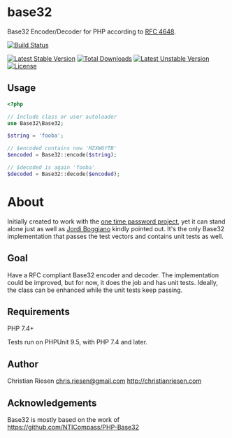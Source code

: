 base32
======

Base32 Encoder/Decoder for PHP according to [RFC 4648](https://tools.ietf.org/html/rfc4648).

[![Build Status](https://secure.travis-ci.org/ChristianRiesen/base32.png)](http://travis-ci.org/ChristianRiesen/base32)

[![Latest Stable Version](https://poser.pugx.org/christian-riesen/base32/v/stable.png)](https://packagist.org/packages/christian-riesen/base32) [![Total Downloads](https://poser.pugx.org/christian-riesen/base32/downloads.png)](https://packagist.org/packages/christian-riesen/base32) [![Latest Unstable Version](https://poser.pugx.org/christian-riesen/base32/v/unstable.png)](https://packagist.org/packages/christian-riesen/base32) [![License](https://poser.pugx.org/christian-riesen/base32/license.png)](https://packagist.org/packages/christian-riesen/base32)

Usage
-----

```php
<?php

// Include class or user autoloader
use Base32\Base32;

$string = 'fooba';

// $encoded contains now 'MZXW6YTB'
$encoded = Base32::encode($string);

// $decoded is again 'fooba'
$decoded = Base32::decode($encoded);
```

About
=====

Initially created to work with the [one time password project](https://github.com/ChristianRiesen/otp), yet it can stand alone just as well as [Jordi Boggiano](http://seld.be/) kindly pointed out. It's the only Base32 implementation that passes the test vectors and contains unit tests as well.

Goal
----
Have a RFC compliant Base32 encoder and decoder. The implementation could be improved, but for now, it does the job and has unit tests. Ideally, the class can be enhanced while the unit tests keep passing.

Requirements
------------

PHP 7.4+

Tests run on PHPUnit 9.5, with PHP 7.4 and later.

Author
------

Christian Riesen <chris.riesen@gmail.com> http://christianriesen.com

Acknowledgements
----------------

Base32 is mostly based on the work of https://github.com/NTICompass/PHP-Base32
